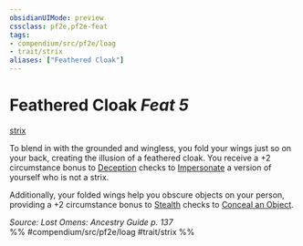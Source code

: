```yaml
---
obsidianUIMode: preview
cssclass: pf2e,pf2e-feat
tags:
- compendium/src/pf2e/loag
- trait/strix
aliases: ["Feathered Cloak"]
---
```

# Feathered Cloak  *Feat 5*  
[strix](rules/traits/strix-loag.md "Strix Ancestry & Heritage Trait")  


To blend in with the grounded and wingless, you fold your wings just so on your back, creating the illusion of a feathered cloak. You receive a +2 circumstance bonus to [Deception](compendium/skills.md#Deception) checks to [Impersonate](rules/actions/impersonate.md) a version of yourself who is not a strix.

Additionally, your folded wings help you obscure objects on your person, providing a +2 circumstance bonus to [Stealth](compendium/skills.md#Stealth) checks to [Conceal an Object](rules/actions/conceal-an-object.md).

*Source: Lost Omens: Ancestry Guide p. 137*  
%% #compendium/src/pf2e/loag #trait/strix %%